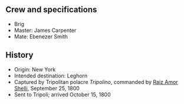 ## Crew and specifications
- Brig
- Master: James Carpenter
- Mate: Ebenezer Smith

## History
- Origin: New York
- Intended destination: Leghorn
- Captured by Tripolitan polacre *Tripolino*, commanded by [Raiz Amor Shelli](), September 25, 1800
- Sent to Tripoli; arrived October 15, 1800